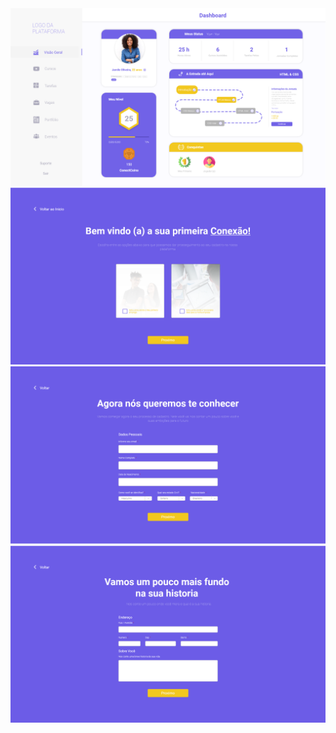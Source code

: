 <img src="./src/assets/1.png">
<img src="./src/assets/2.png">
<img src="./src/assets/3.png">
<img src="./src/assets/4.png">
